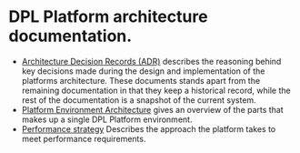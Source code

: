 # DPL Platform architecture documentation.
* [Architecture Decision Records (ADR)](adr) describes the reasoning behind key decisions
  made during the design and implementation of the platforms architecture. These
  documents stands apart from the remaining documentation in that they keep
  a historical record, while the rest of the documentation is a snapshot of the
  current system.
* [Platform Environment Architecture](platform-environment-architecture.md) gives an overview of the parts
  that makes up a single DPL Platform environment.
* [Performance strategy](performance-strategy.md) Describes the approach the
  platform takes to meet performance requirements.
